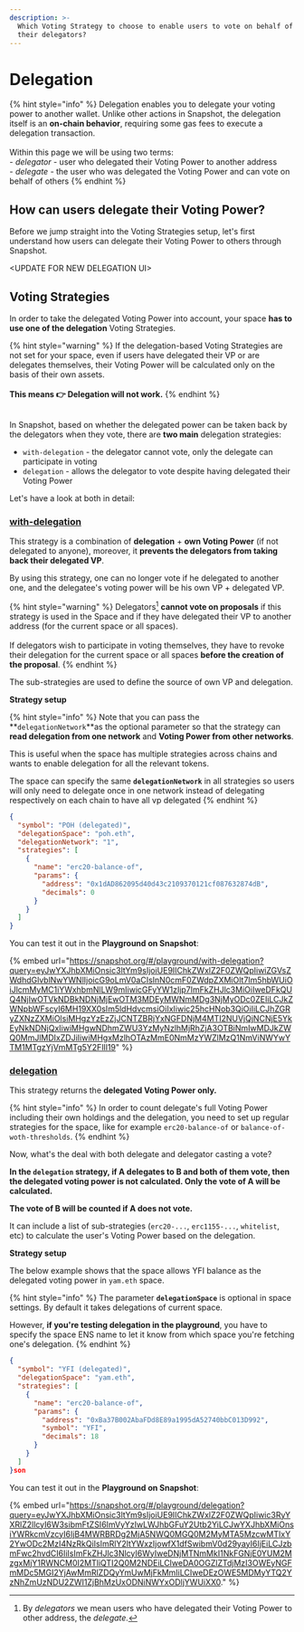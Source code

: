 ```yaml
---
description: >-
  Which Voting Strategy to choose to enable users to vote on behalf of
  their delegators?
---
```


# Delegation

{% hint style="info" %}
Delegation enables you to delegate your voting power to another wallet. Unlike other actions in Snapshot, the delegation itself is an **on-chain behavior**, requiring some gas fees to execute a delegation transaction.\
\
Within this page we will be using two terms:\
\- _delegator_ - user who delegated their Voting Power to another address\
\- _delegate_ - the user who was delegated the Voting Power and can vote on behalf of others
{% endhint %}

## How can users delegate their Voting Power?

Before we jump straight into the Voting Strategies setup, let's first understand how users can delegate their Voting Power to others through Snapshot.

\<UPDATE FOR NEW DELEGATION UI>

## Voting Strategies

In order to take the delegated Voting Power into account, your space **has to use one of the delegation** Voting Strategies.&#x20;

{% hint style="warning" %}
If the delegation-based Voting Strategies are not set for your space, even if users have delegated their VP or are delegates themselves, their Voting Power will be calculated only on the basis of their own assets.\
\
**This means  👉  Delegation will not work.**
{% endhint %}

\
In Snapshot, based on whether the delegated power can be taken back by the delegators when they vote, there are **two main** delegation strategies:

* `with-delegation` -  the delegator cannot vote, only the delegate can participate in voting
* `delegation` - allows the delegator to vote despite having delegated their Voting Power

Let's have a look at both in detail:

### [with-delegation](https://snapshot.org/#/strategy/with-delegation)

This strategy is a combination of **delegation** + **own Voting Power** (if not delegated to anyone), moreover, it **prevents the delegators from taking back their delegated VP**.&#x20;

By using this strategy, one can no longer vote if he delegated to another one, and the delegatee's voting power will be his own VP + delegated VP.

{% hint style="warning" %}
Delegators[^1] **cannot vote on proposals** if this strategy is used in the Space and if they have delegated their VP to another address (for the current space or all spaces). \
\
If delegators wish to participate in voting themselves, they have to revoke their delegation for the current space or all spaces **before the creation of the proposal**.
{% endhint %}

The sub-strategies are used to define the source of own VP and delegation.

**Strategy setup**

{% hint style="info" %}
Note that you can pass the **`delegationNetwork`**as the optional parameter so that the strategy can **read delegation from one network** and **Voting Power from other networks**.

This is useful when the space has multiple strategies across chains and wants to enable delegation for all the relevant tokens.&#x20;

The space can specify the same **`delegationNetwork`** in all strategies so users will only need to delegate once in one network instead of delegating respectively on each chain to have all vp delegated
{% endhint %}

```json
{
  "symbol": "POH (delegated)",
  "delegationSpace": "poh.eth",
  "delegationNetwork": "1",
  "strategies": [
    {
      "name": "erc20-balance-of",
      "params": {
        "address": "0x1dAD862095d40d43c2109370121cf087632874dB",
        "decimals": 0
      }
    }
  ]
}
```

You can test it out in the **Playground on Snapshot**:

{% embed url="https://snapshot.org/#/playground/with-delegation?query=eyJwYXJhbXMiOnsic3ltYm9sIjoiUE9IIChkZWxlZ2F0ZWQpIiwiZGVsZWdhdGlvblNwYWNlIjoicG9oLmV0aCIsInN0cmF0ZWdpZXMiOlt7Im5hbWUiOiJlcmMyMC1iYWxhbmNlLW9mIiwicGFyYW1zIjp7ImFkZHJlc3MiOiIweDFkQUQ4NjIwOTVkNDBkNDNjMjEwOTM3MDEyMWNmMDg3NjMyODc0ZEIiLCJkZWNpbWFscyI6MH19XX0sIm5ldHdvcmsiOiIxIiwic25hcHNob3QiOiIiLCJhZGRyZXNzZXMiOlsiMHgzYzEzZjJCNTZBRjYxNGFDNjM4MTI2NUVjQjNCNjE5YkEyNkNDNjQxIiwiMHgwNDhmZWU3YzMyNzlhMjRhZjA3OTBiNmIwMDJkZWQ0MmJlMDIxZDJiIiwiMHgxMzlhOTAzMmE0NmMzYWZlMzQ1NmViNWYwYTM1MTgzYjVmMTg5Y2FlIl19" %}

### [delegation](https://snapshot.org/#/strategy/delegation)

This strategy returns the **delegated Voting Power only.**&#x20;

{% hint style="info" %}
In order to count delegate's full Voting Power including their own holdings and the delegation, you need to set up regular strategies for the space, like for example `erc20-balance-of` or `balance-of-woth-thresholds`.
{% endhint %}

Now, what's the deal with both delegate and delegator casting a vote?

**In the `delegation` strategy, if A delegates to B and both of them vote, then the delegated voting power is not calculated. Only the vote of A will be calculated.**&#x20;

**The vote of B will be counted if A does not vote.**

It can include a list of sub-strategies (`erc20-...`, `erc1155-...`, `whitelist`, etc) to calculate the user's Voting Power based on the delegation.

**Strategy setup**

The below example shows that the space allows YFI balance as the delegated voting power in `yam.eth` space.

{% hint style="info" %}
The parameter **`delegationSpace`** is optional in space settings. By default it takes delegations of current space.&#x20;

However, **if you're testing delegation in the playground**, you have to specify the space ENS name to let it know from which space you're fetching one's delegation.
{% endhint %}

```json
{
  "symbol": "YFI (delegated)",
  "delegationSpace": "yam.eth",
  "strategies": [
    {
      "name": "erc20-balance-of",
      "params": {
        "address": "0xBa37B002AbaFDd8E89a1995dA52740bbC013D992",
        "symbol": "YFI",
        "decimals": 18
      }
    }
  ]
}son
```

You can test it out in the **Playground on Snapshot**:

{% embed url="https://snapshot.org/#/playground/delegation?query=eyJwYXJhbXMiOnsic3ltYm9sIjoiUE9IIChkZWxlZ2F0ZWQpIiwic3RyYXRlZ2llcyI6W3sibmFtZSI6ImVyYzIwLWJhbGFuY2Utb2YiLCJwYXJhbXMiOnsiYWRkcmVzcyI6IjB4MWRBRDg2MjA5NWQ0MGQ0M2MyMTA5MzcwMTIxY2YwODc2MzI4NzRkQiIsImRlY2ltYWxzIjowfX1dfSwibmV0d29yayI6IjEiLCJzbmFwc2hvdCI6IiIsImFkZHJlc3NlcyI6WyIweDNjMTNmMkI1NkFGNjE0YUM2MzgxMjY1RWNCM0I2MTliQTI2Q0M2NDEiLCIweDA0OGZlZTdjMzI3OWEyNGFmMDc5MGI2YjAwMmRlZDQyYmUwMjFkMmIiLCIweDEzOWE5MDMyYTQ2YzNhZmUzNDU2ZWI1ZjBhMzUxODNiNWYxODljYWUiXX0." %}

[^1]: By _delegators_ we mean users who have delegated their Voting Power to other address, the _delegate._
